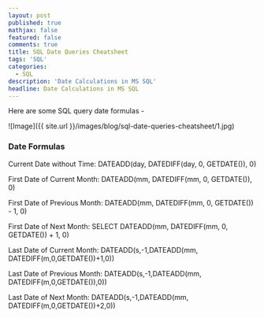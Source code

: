```yaml
---
layout: post
published: true
mathjax: false
featured: false
comments: true
title: SQL Date Queries Cheatsheet
tags: 'SQL'
categories:
  - SQL
description: 'Date Calculations in MS SQL'
headline: Date Calculations in MS SQL
---
```


Here are some SQL query date formulas -

![Image]({{ site.url }}/images/blog/sql-date-queries-cheatsheet/1.jpg)

### Date Formulas 

Current Date without Time:
DATEADD(day, DATEDIFF(day, 0, GETDATE()), 0)

First Date of Current Month:
DATEADD(mm, DATEDIFF(mm, 0, GETDATE()), 0)

First Date of Previous Month:
DATEADD(mm, DATEDIFF(mm, 0, GETDATE()) - 1, 0)

First Date of Next Month:
SELECT DATEADD(mm, DATEDIFF(mm, 0, GETDATE()) + 1, 0)

Last Date of Current Month:
DATEADD(s,-1,DATEADD(mm, DATEDIFF(m,0,GETDATE())+1,0))

Last Date of Previous Month:
DATEADD(s,-1,DATEADD(mm, DATEDIFF(m,0,GETDATE()),0))

Last Date of Next Month:
DATEADD(s,-1,DATEADD(mm, DATEDIFF(m,0,GETDATE())+2,0))